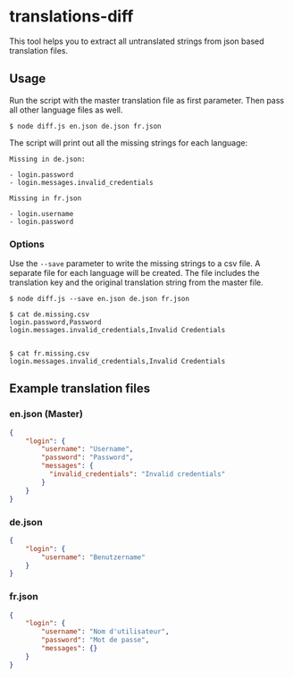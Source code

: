 # translations-diff

This tool helps you to extract all untranslated strings from json based translation files.

## Usage

Run the script with the master translation file as first parameter. Then pass all other language files as well.

```
$ node diff.js en.json de.json fr.json
```

The script will print out all the missing strings for each language:

```
Missing in de.json:

- login.password
- login.messages.invalid_credentials

Missing in fr.json

- login.username
- login.password
```

### Options

Use the `--save` parameter to write the missing strings to a csv file. A separate file for each language will be created. The file includes the translation key and the original translation string from the master file.

```
$ node diff.js --save en.json de.json fr.json

$ cat de.missing.csv
login.password,Password
login.messages.invalid_credentials,Invalid Credentials


$ cat fr.missing.csv
login.messages.invalid_credentials,Invalid Credentials
```

## Example translation files

### en.json (Master)

```json
{
    "login": {
        "username": "Username",
        "password": "Password",
        "messages": {
          "invalid_credentials": "Invalid credentials"
        }
    }
}
```

### de.json

```json
{
    "login": {
        "username": "Benutzername"
    }
}
```

### fr.json

```json
{
    "login": {
        "username": "Nom d'utilisateur",
        "password": "Mot de passe",
        "messages": {}
    }
}
```
